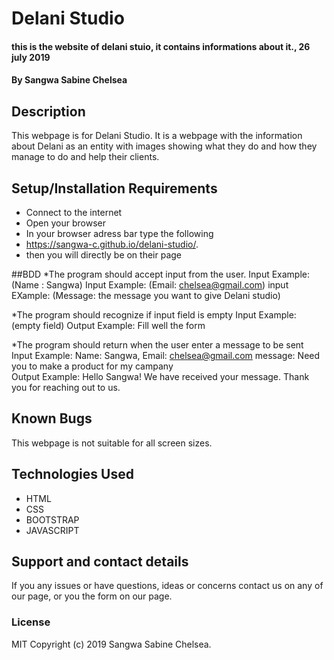 # Delani Studio
#### this is the website of delani stuio, it contains informations about it., 26 july 2019
#### By **Sangwa Sabine Chelsea**
## Description
This webpage is for Delani Studio. It is a webpage with the information about Delani as an entity with images showing what they do and how they manage to do and help their clients.
## Setup/Installation Requirements
* Connect to the internet
* Open your browser
* In your browser adress bar type the following
* https://sangwa-c.github.io/delani-studio/.
* then you will directly be on their page

##BDD
*The program should accept input from the user.
Input Example: (Name : Sangwa)
Input Example: (Email: chelsea@gmail.com)
input EXample: (Message: the message you want to give Delani studio)

*The program should recognize if input field is empty
Input Example: (empty field)
Output Example: Fill well the form

*The program should return when the user enter a message to be sent 
Input Example: Name: Sangwa,
               Email: chelsea@gmail.com
               message: Need you to make a product for my campany  
Output Example: Hello Sangwa! We have received your message. Thank you for reaching out to us.


## Known Bugs
This webpage is not suitable for all screen sizes.

## Technologies Used
* HTML 
* CSS
* BOOTSTRAP
* JAVASCRIPT

## Support and contact details
If you any issues or have questions, ideas or concerns contact us on any of our page, or you the form on our page.
### License
MIT Copyright (c) 2019 Sangwa Sabine Chelsea.


